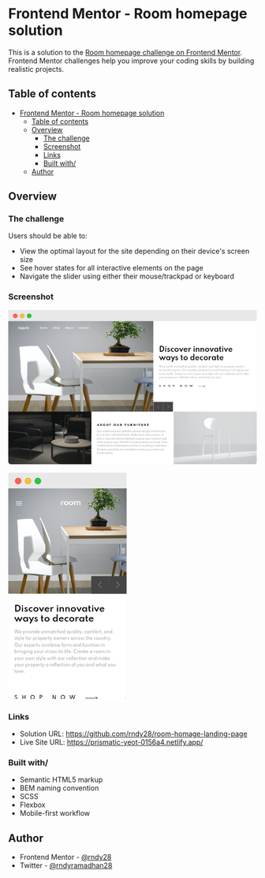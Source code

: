 # Frontend Mentor - Room homepage solution

This is a solution to the [Room homepage challenge on Frontend Mentor](https://www.frontendmentor.io/challenges/room-homepage-BtdBY_ENq). Frontend Mentor challenges help you improve your coding skills by building realistic projects. 

## Table of contents

- [Frontend Mentor - Room homepage solution](#frontend-mentor---room-homepage-solution)
  - [Table of contents](#table-of-contents)
  - [Overview](#overview)
    - [The challenge](#the-challenge)
    - [Screenshot](#screenshot)
    - [Links](#links)
    - [Built with/](#built-with)
  - [Author](#author)


## Overview

### The challenge

Users should be able to:

- View the optimal layout for the site depending on their device's screen size
- See hover states for all interactive elements on the page
- Navigate the slider using either their mouse/trackpad or keyboard

### Screenshot  

![](./screenshots/desktop.png)


![](./screenshots/mobile.png)

### Links

- Solution URL: https://github.com/rndy28/room-homage-landing-page
- Live Site URL: https://prismatic-yeot-0156a4.netlify.app/
### Built with/

- Semantic HTML5 markup
- BEM naming convention
- SCSS
- Flexbox
- Mobile-first workflow
## Author
- Frontend Mentor - [@rndy28](https://www.frontendmentor.io/profile/rndy28)
- Twitter - [@rndyramadhan28](https://www.twitter.com/rndyramadhan28)

